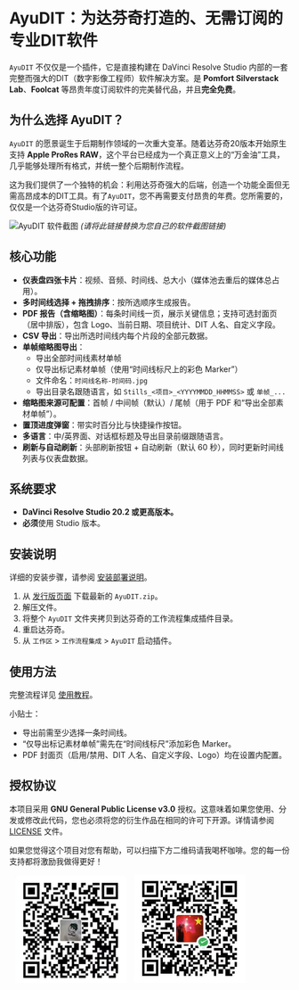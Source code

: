 # AyuDIT：为达芬奇打造的、无需订阅的专业DIT软件

`AyuDIT` 不仅仅是一个插件，它是直接构建在 DaVinci Resolve Studio 内部的一套完整而强大的DIT（数字影像工程师）软件解决方案。是 **Pomfort Silverstack Lab**、**Foolcat** 等昂贵年度订阅软件的完美替代品，并且**完全免费**。

## 为什么选择 AyuDIT？

`AyuDIT` 的愿景诞生于后期制作领域的一次重大变革。随着达芬奇20版本开始原生支持 **Apple ProRes RAW**，这个平台已经成为一个真正意义上的“万金油”工具，几乎能够处理所有格式，并统一整个后期制作流程。

这为我们提供了一个独特的机会：利用达芬奇强大的后端，创造一个功能全面但无需高昂成本的DIT工具。有了`AyuDIT`，您不再需要支付昂贵的年费。您所需要的，仅仅是一个达芬奇Studio版的许可证。

![AyuDIT 软件截图](https://i.imgur.com/your-screenshot-url.png)
*(请将此链接替换为您自己的软件截图链接)*

## 核心功能

-   **仪表盘四张卡片**：视频、音频、时间线、总大小（媒体池去重后的媒体总占用）。
-   **多时间线选择 + 拖拽排序**：按所选顺序生成报告。
-   **PDF 报告（含缩略图）**：每条时间线一页，展示关键信息；支持可选封面页（居中排版），包含 Logo、当前日期、项目统计、DIT 人名、自定义字段。
-   **CSV 导出**：导出所选时间线内每个片段的全部元数据。
-   **单帧缩略图导出**：
    -   导出全部时间线素材单帧
    -   仅导出标记素材单帧（使用“时间线标尺上的彩色 Marker”）
    -   文件命名：`时间线名称-时间码.jpg`
    -   导出目录名跟随语言，如 `Stills_<项目>_<YYYYMMDD_HHMMSS>` 或 `单帧_...`
-   **缩略图来源可配置**：首帧 / 中间帧（默认）/ 尾帧（用于 PDF 和“导出全部素材单帧”）。
-   **置顶进度弹窗**：带实时百分比与快捷操作按钮。
-   **多语言**：中/英界面、对话框标题及导出目录前缀跟随语言。
-   **刷新与自动刷新**：头部刷新按钮 + 自动刷新（默认 60 秒），同时更新时间线列表与仪表盘数据。

## 系统要求

-   **DaVinci Resolve Studio 20.2 或更高版本。**
-   **必须**使用 Studio 版本。

## 安装说明

详细的安装步骤，请参阅 [安装部署说明](INSTALL_zh.md)。

1.  从 [发行版页面](https://github.com/AyuTao/AyuDIT/releases) 下载最新的 `AyuDIT.zip`。
2.  解压文件。
3.  将整个 `AyuDIT` 文件夹拷贝到达芬奇的工作流程集成插件目录。
4.  重启达芬奇。
5.  从 `工作区` > `工作流程集成` > `AyuDIT` 启动插件。

## 使用方法

完整流程详见 [使用教程](USER_MANUAL_zh.md)。

小贴士：

- 导出前需至少选择一条时间线。
- “仅导出标记素材单帧”需先在“时间线标尺”添加彩色 Marker。
- PDF 封面页（启用/禁用、DIT 人名、自定义字段、Logo）均在设置内配置。

## 授权协议

本项目采用 **GNU General Public License v3.0** 授权。这意味着如果您使用、分发或修改此代码，您也必须将您的衍生作品在相同的许可下开源。详情请参阅 [LICENSE](LICENSE) 文件。

如果您觉得这个项目对您有帮助，可以扫描下方二维码请我喝杯咖啡。您的每一份支持都将激励我做得更好！

<img src="./img/donate_alipay.png" alt="支付宝捐赠" width="200" style="display:inline-block; margin: 0 10px;">
<img src="./img/donate_wechat.png" alt="微信支付捐赠" width="200" style="display:inline-block;">
